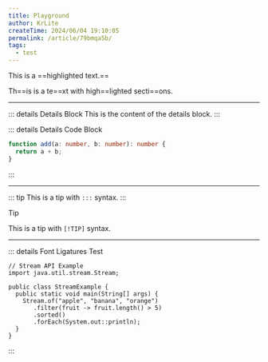 ```yaml
---
title: Playground
author: KrLite
createTime: 2024/06/04 19:10:05
permalink: /article/79bmqa5b/
tags:
  - test
---
```


This is a ==highlighted text.==

Th==is is a te==xt with high==lighted secti==ons.

---

::: details Details Block
This is the content of the details block.
:::

::: details Details Code Block
```typescript
function add(a: number, b: number): number {
  return a + b;
}
```
:::

---

::: tip
This is a tip with `:::` syntax.
:::

> [!TIP]
> This is a tip with `[!TIP]` syntax.

---

::: details Font Ligatures Test
```java:no-line-numbers
// Stream API Example
import java.util.stream.Stream;

public class StreamExample {
  public static void main(String[] args) {
    Stream.of("apple", "banana", "orange")
       .filter(fruit -> fruit.length() > 5)
       .sorted()
       .forEach(System.out::println);
  }
}
```
:::
